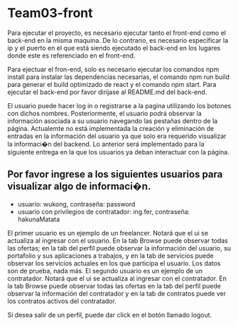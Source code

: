 # Team03-front
Para ejecutar el proyecto, es necesario ejecutar tanto el front-end como el back-end en la misma maquina.
De lo contrario, es necesario especificar la ip y el puerto en el que está siendo ejecutado el back-end en los lugares donde este es referenciado en el front-end.

Para ejectuar el fron-end, solo es necesario ejecutar los comandos npm install para instalar las dependencias necesarias, el comando npm run build
para generar el build optimizado de react y el comando npm start.
Para ejecutar el back-end por favor dirijase al README.md del back-end.

El usuario puede hacer log in o registrarse a la pagina utilizando los botones con dichos nombres. Posteriormente, el usuario podrá observar la información asociada a
su usuario navegando las pestañas dentro de la página.
Actualemte no está implementada la creación y eliminación de entradas en la información del usuario ya que solo era requerido visualizar la informaci�n del backend.
Lo anterior será implementado para la siguiente entrega en la que los usuarios ya deban interactuar con la página.


## Por favor ingrese a los siguientes usuarios para visualizar algo de informaci�n.

- usuario: wukong, contraseña: password 
- usuario con privilegios de contratador: ing.fer, contraseña: hakunaMatata

El primer usuario es un ejemplo de un freelancer. Notará que el ui se actualiza al ingresar con el usuario. En la tab Browse puede observar todas las ofertas; en la tab del
perfil puede observar la información del usuario, su portafolio y sus aplicaciones a trabajos, y en la tab de servicios puede observar los servicios actuales en los que participa
el usuario. Los datos son de prueba, nada más.
El segundo usuario es un ejemplo de un contratador. Notará que el ui se actualiza al ingresar con el contratador. En la tab Browse puede observar todas las ofertas en la tab del
perfil puede observar la información del contratador y en la tab de contratos puede ver los contratos activos del contratador.

Si desea salir de un perfil, puede dar click en el botón llamado logout.